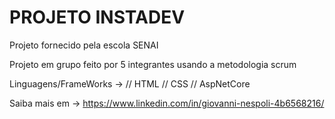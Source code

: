 # PROJETO INSTADEV

Projeto fornecido pela escola SENAI

Projeto em grupo feito por 5 integrantes usando a metodologia scrum

Linguagens/FrameWorks ->
// HTML
// CSS
// AspNetCore

Saiba mais em -> https://www.linkedin.com/in/giovanni-nespoli-4b6568216/

